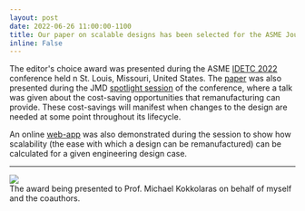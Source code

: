 ```yaml
---
layout: post
date: 2022-06-26 11:00:00-1100
title: Our paper on scalable designs has been selected for the ASME Journal of Mechanical Design Editor's choice award!
inline: False
---
```


The editor's choice award was presented during the ASME [IDETC 2022](https://event.asme.org/IDETC-CIE) conference held n St. Louis, Missouri, United States. The [paper](https://asmedigitalcollection.asme.org/mechanicaldesign/article-abstract/143/2/021702/1085767/Scalable-Set-Based-Design-Optimization-and?redirectedFrom=fulltext) was also presented during the JMD [spotlight session](https://asmejmd.org/2022/07/24/invitation-to-idetc-cie-2022-spotlights/) of the conference, where a talk was given about the cost-saving opportunities that remanufacturing can provide. These cost-savings will manifest when changes to the design are needed at some point throughout its lifecycle.

An online [web-app](https://scale-am.herokuapp.com/) was also demonstrated during the session to show how scalability (the ease with which a design can be remanufactured) can be calculated for a given engineering design case.

***

<div class="row mt-3">
    <div class="col-sm mt-3 mt-md-0">
        <img class="img-fluid rounded z-depth-1" src="{{ site.baseurl }}/assets/img/Editors choice 2022.jpeg">
    </div>
</div>
<div class="caption">
    The award being presented to Prof. Michael Kokkolaras on behalf of myself and the coauthors.
</div>